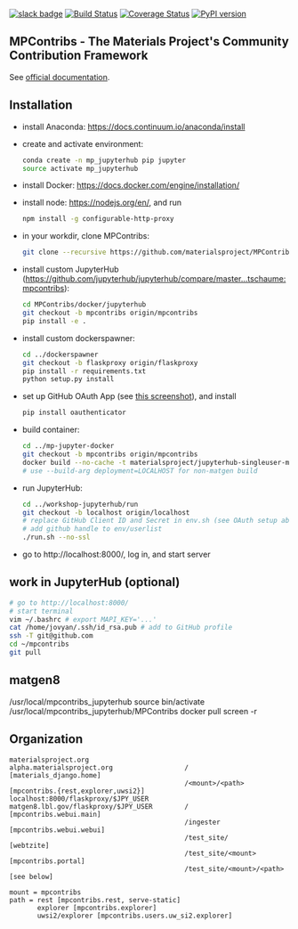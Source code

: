[![slack badge](https://mpcontribs-slackin.herokuapp.com/badge.svg)](https://mpcontribs-slackin.herokuapp.com/)
[![Build Status](https://travis-ci.org/materialsproject/MPContribs.svg?branch=master)](https://travis-ci.org/materialsproject/MPContribs)
[![Coverage Status](https://coveralls.io/repos/materialsproject/MPContribs/badge.svg?branch=master&service=github)](https://coveralls.io/github/materialsproject/MPContribs?branch=master)
[![PyPI version](https://badge.fury.io/py/mpcontribs.svg)](https://badge.fury.io/py/mpcontribs)

MPContribs - The Materials Project's Community Contribution Framework
---------------------------------------------------------------------

See [official documentation](https://pythonhosted.org/mpcontribs).

## Installation

- install Anaconda: https://docs.continuum.io/anaconda/install
- create and activate environment:

    ```bash
    conda create -n mp_jupyterhub pip jupyter
    source activate mp_jupyterhub
    ```

- install Docker: https://docs.docker.com/engine/installation/
- install node: https://nodejs.org/en/, and run

    ```bash
    npm install -g configurable-http-proxy
    ```
- in your workdir, clone MPContribs:

    ```bash
    git clone --recursive https://github.com/materialsproject/MPContribs.git
    ```

- install custom JupyterHub (https://github.com/jupyterhub/jupyterhub/compare/master...tschaume:mpcontribs):

    ```bash
    cd MPContribs/docker/jupyterhub
    git checkout -b mpcontribs origin/mpcontribs
    pip install -e .
    ```

- install custom dockerspawner:

    ```bash
    cd ../dockerspawner
    git checkout -b flaskproxy origin/flaskproxy
    pip install -r requirements.txt
    python setup.py install
    ```

- set up GitHub OAuth App (see [this screenshot](mp-jupyterhub_oauth_app.jpg)), and install

    ```bash
    pip install oauthenticator
    ```

- build container:

    ```bash
    cd ../mp-jupyter-docker
    git checkout -b mpcontribs origin/mpcontribs
    docker build --no-cache -t materialsproject/jupyterhub-singleuser-mpcontribs .
    # use --build-arg deployment=LOCALHOST for non-matgen build
    ```

- run JupyterHub:

    ```bash
    cd ../workshop-jupyterhub/run
    git checkout -b localhost origin/localhost
    # replace GitHub Client ID and Secret in env.sh (see OAuth setup above)
    # add github handle to env/userlist
    ./run.sh --no-ssl
    ```

- go to http://localhost:8000/, log in, and start server

## work in JupyterHub (optional)

```bash
# go to http://localhost:8000/
# start terminal
vim ~/.bashrc # export MAPI_KEY='...'
cat /home/jovyan/.ssh/id_rsa.pub # add to GitHub profile
ssh -T git@github.com
cd ~/mpcontribs
git pull
```

## matgen8

/usr/local/mpcontribs_jupyterhub
source bin/activate
/usr/local/mpcontribs_jupyterhub/MPContribs
docker pull
screen -r

## Organization

```
materialsproject.org
alpha.materialsproject.org                  /                           [materials_django.home]
                                            /<mount>/<path>             [mpcontribs.{rest,explorer,uwsi2}]
localhost:8000/flaskproxy/$JPY_USER
matgen8.lbl.gov/flaskproxy/$JPY_USER        /                           [mpcontribs.webui.main]
                                            /ingester                   [mpcontribs.webui.webui]
                                            /test_site/                 [webtzite]
                                            /test_site/<mount>          [mpcontribs.portal]
                                            /test_site/<mount>/<path>   [see below]

mount = mpcontribs
path = rest [mpcontribs.rest, serve-static]
       explorer [mpcontribs.explorer]
       uwsi2/explorer [mpcontribs.users.uw_si2.explorer]
```
